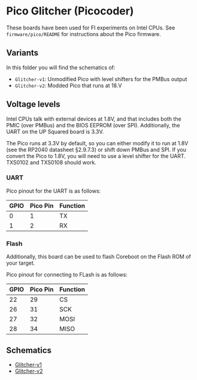 # Pico Glitcher (Picocoder)

These boards have been used for FI experiments on Intel CPUs. See `firmware/pico/README`
for instructions about the Pico firmware.

## Variants

In this folder you will find the schematics of:

- `Glitcher-v1`: Unmodified Pico with level shifters for the PMBus output
- `Glitcher-v2`: Modded Pico that runs at 18.V

## Voltage levels

Intel CPUs talk with external devices at 1.8V, and that includes both the
PMIC (over PMBus) and the BIOS EEPROM (over SPI). Additionally, the UART on the
UP Squared board is 3.3V.

The Pico runs at 3.3V by default, so you can either modify it to run at 1.8V
(see the RP2040 datasheet §2.9.7.3) or shift down PMBus and SPI. If you convert
the Pico to 1.8V, you will need to use a level shifter for the UART. TXS0102
and TXS0108 should work.

### UART

Pico pinout for the UART is as follows:

| GPIO | Pico Pin | Function |
| ---- | -------- | -------- |
| 0    | 1        | TX       |
| 1    | 2        | RX       |

### Flash

Additionally, this board can be used to flash Coreboot on the Flash ROM of
your target.

Pico pinout for connecting to FLash is as follows:

| GPIO | Pico Pin | Function |
| ---- | -------- | -------- |
| 22   | 29       | CS       |
| 26   | 31       | SCK      |
| 27   | 32       | MOSI     |
| 28   | 34       | MISO     |

## Schematics

- [Glitcher-v1](glitcher-v1/schematic.pdf)
- [Glitcher-v2](glitcher-v2/glitcher-v2.pdf)
